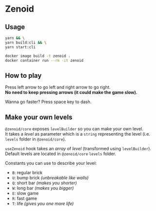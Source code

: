 # Zenoid

## Usage

```bash
yarn && \
yarn build:cli && \
yarn start:cli
```

```bash
docker image build -t zenoid .
docker container run --rm -it zenoid
```

## How to play

Press left arrow to go left and right arrow to go right.  
**No need to keep pressing arrows (it could make the game slow).**

Wanna go faster? Press space key to dash.

## Make your own levels

`@zenoid/core` exposes `levelBuilder` so you can make your own level.  
It takes a *level* as parameter which is a `string` representing the level (i.e. `levels` folder in `@zenoid/core`).

`useZenoid` hook takes an *array* of *level* (transformed using `levelBuilder`).  
Default levels are located in `@zenoid/core` `levels` folder.

Constants you can use to describe your level:

* `B`: regular brick
* `U`: bump brick *(unbreakable like walls)*
* `Q`: short bar *(makes you shorter)*
* `W`: long bar *(makes you bigger)*
* `E`: slow game
* `R`: fast game
* `T`: life *(gives you one more life)*
